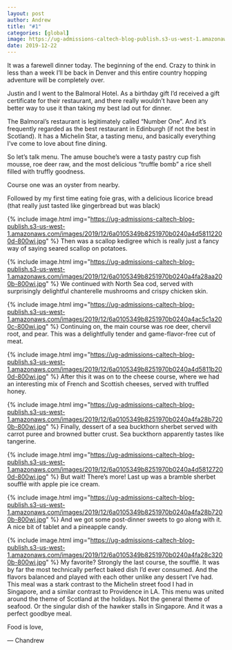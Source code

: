 ```yaml
---
layout: post
author: Andrew
title: "#1"
categories: [global]
image: https://ug-admissions-caltech-blog-publish.s3-us-west-1.amazonaws.com/images/2019/12/6a0105349b8251970b0240a4fa28cb200b-800wi.jpg
date: 2019-12-22
--- 
```

It was a farewell dinner today. The beginning of the end. Crazy to think in less than a week I’ll be back in Denver and this entire country hopping adventure will be completely over.

 
Justin and I went to the Balmoral Hotel. As a birthday gift I’d received a gift certificate for their restaurant, and there really wouldn’t have been any better way to use it than taking my best lad out for dinner.

 
The Balmoral’s restaurant is legitimately called “Number One”. And it’s frequently regarded as the best restaurant in Edinburgh (if not the best in Scotland). It has a Michelin Star, a tasting menu, and basically everything I’ve come to love about fine dining.

 
So let’s talk menu. The amuse bouche’s were a tasty pastry cup fish mousse, roe deer raw, and the most delicious “truffle bomb” a rice shell filled with truffly goodness.

 
Course one was an oyster from nearby.

Followed by my first time eating foie gras, with a delicious licorice bread (that really just tasted like gingerbread but was black)

{% include image.html img="https://ug-admissions-caltech-blog-publish.s3-us-west-1.amazonaws.com/images/2019/12/6a0105349b8251970b0240a4d58112200d-800wi.jpg" %}
Then was a scallop kedigree which is really just a fancy way of saying seared scallop on potatoes.


{% include image.html img="https://ug-admissions-caltech-blog-publish.s3-us-west-1.amazonaws.com/images/2019/12/6a0105349b8251970b0240a4fa28aa200b-800wi.jpg" %}
We continued with North Sea cod, served with surprisingly delightful chanterelle mushrooms and crispy chicken skin.


{% include image.html img="https://ug-admissions-caltech-blog-publish.s3-us-west-1.amazonaws.com/images/2019/12/6a0105349b8251970b0240a4ac5c1a200c-800wi.jpg" %}
Continuing on, the main course was roe deer, chervil root, and pear. This was a delightfully tender and game-flavor-free cut of meat.


{% include image.html img="https://ug-admissions-caltech-blog-publish.s3-us-west-1.amazonaws.com/images/2019/12/6a0105349b8251970b0240a4d5811b200d-800wi.jpg" %}
After this it was on to the cheese course, where we had an interesting mix of French and Scottish cheeses, served with truffled honey.


{% include image.html img="https://ug-admissions-caltech-blog-publish.s3-us-west-1.amazonaws.com/images/2019/12/6a0105349b8251970b0240a4fa28b7200b-800wi.jpg" %}
Finally, dessert of a sea buckthorn sherbet served with carrot puree and browned butter crust. Sea buckthorn apparently tastes like tangerine.


{% include image.html img="https://ug-admissions-caltech-blog-publish.s3-us-west-1.amazonaws.com/images/2019/12/6a0105349b8251970b0240a4d58127200d-800wi.jpg" %}
But wait! There’s more! Last up was a bramble sherbet soufflé with apple pie ice cream.


{% include image.html img="https://ug-admissions-caltech-blog-publish.s3-us-west-1.amazonaws.com/images/2019/12/6a0105349b8251970b0240a4fa28b7200b-800wi.jpg" %}
And we got some post-dinner sweets to go along with it. A nice bit of tablet and a pineapple candy.


{% include image.html img="https://ug-admissions-caltech-blog-publish.s3-us-west-1.amazonaws.com/images/2019/12/6a0105349b8251970b0240a4fa28c3200b-800wi.jpg" %} 
My favorite? Strongly the last course, the soufflé. It was by far the most technically perfect baked dish I’d ever consumed. And the flavors balanced and played with each other unlike any dessert I’ve had. This meal was a stark contrast to the Michelin street food I had in Singapore, and a similar contrast to Providence in LA. This menu was united around the theme of Scotland at the holidays. Not the general theme of seafood. Or the singular dish of the hawker stalls in Singapore. And it was a perfect goodbye meal.

 
Food is love,
 
— Chandrew
